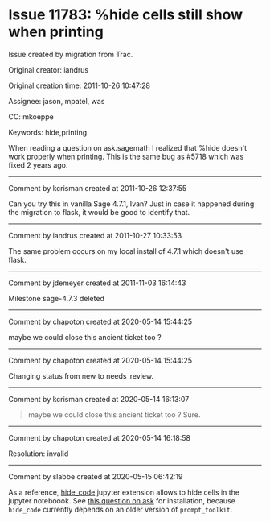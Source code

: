 # Issue 11783: %hide cells still show when printing

Issue created by migration from Trac.

Original creator: iandrus

Original creation time: 2011-10-26 10:47:28

Assignee: jason, mpatel, was

CC:  mkoeppe

Keywords: hide,printing

When reading a question on ask.sagemath I realized that %hide doesn't work properly when printing.  This is the same bug as #5718 which was fixed 2 years ago.


---

Comment by kcrisman created at 2011-10-26 12:37:55

Can you try this in vanilla Sage 4.7.1, Ivan?   Just in case it happened during the migration to flask, it would be good to identify that.


---

Comment by iandrus created at 2011-10-27 10:33:53

The same problem occurs on my local install of 4.7.1 which doesn't use flask.


---

Comment by jdemeyer created at 2011-11-03 16:14:43

Milestone sage-4.7.3 deleted


---

Comment by chapoton created at 2020-05-14 15:44:25

maybe we could close this ancient ticket too ?


---

Comment by chapoton created at 2020-05-14 15:44:25

Changing status from new to needs_review.


---

Comment by kcrisman created at 2020-05-14 16:13:07

> maybe we could close this ancient ticket too ?
Sure.


---

Comment by chapoton created at 2020-05-14 16:18:58

Resolution: invalid


---

Comment by slabbe created at 2020-05-15 06:42:19

As a reference, [hide_code](https://github.com/kirbs-/hide_code) jupyter extension allows to hide cells in the jupyter noteboook. See [this question on ask](https://ask.sagemath.org/question/50277/how-to-install-hide_code-in-sagemath/) for installation, because `hide_code` currently depends on an older version of `prompt_toolkit`.
